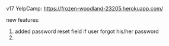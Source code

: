 
v17 YelpCamp: https://frozen-woodland-23205.herokuapp.com/

new features: 

1) added password reset field if user forgot his/her password
2) 
